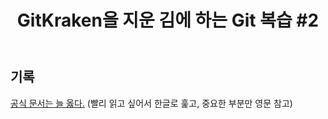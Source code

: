 ﻿---
title:  "GitKraken을 지운 김에 하는 Git 복습 #2"
excerpt: "CLI와 친해지기. help 쓰기 전 큰 그림 알아보기"


categories:
-  Tools
tags:
-  Git
last_modified_at: 2020-08-21TO22:30:00+09:00
---


## 기록

[공식 문서는 늘 옳다.](https://git-scm.com/book/ko/v2)
(빨리 읽고 싶어서 한글로 훑고, 중요한 부분만 영문 참고)
